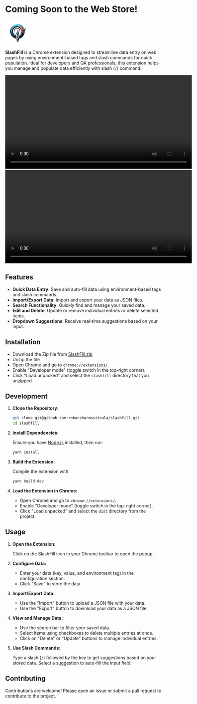 # Coming Soon to the Web Store!
<p>
  <img src="public/logo.png" alt="Logo" width="80" height="80" style="vertical-align: middle;">
</p>

**SlashFill** is a Chrome extension designed to streamline data entry on web pages by using environment-based tags and slash commands for quick population. Ideal for developers and QA professionals, this extension helps you manage and populate data efficiently with slash (`/`) command.

<video width="600" controls>
  <source src="https://github.com/user-attachments/assets/feec5780-fb37-4235-bcd0-2d506e11d24b" type="video/mp4">
  Your browser does not support the video tag.
</video>
<br>
<video width="600" controls>
  <source src="https://github.com/user-attachments/assets/09d94ca0-545d-4916-9e0f-e3fede4256fc" type="video/mp4">
  Your browser does not support the video tag.
</video>

## Features

- **Quick Data Entry**: Save and auto-fill data using environment-based tags and slash commands.
- **Import/Export Data**: Import and export your data as JSON files.
- **Search Functionality**: Quickly find and manage your saved data.
- **Edit and Delete**: Update or remove individual entries or delete selected items.
- **Dropdown Suggestions**: Receive real-time suggestions based on your input.



## Installation
- Download the Zip file from [SlashFill.zip](https://github.com/rohansharmasitoula/slashfill/raw/master/slashfill.zip)
- Unzip the file
- Open Chrome and go to `chrome://extensions/`.
- Enable "Developer mode" (toggle switch in the top-right corner).
- Click "Load unpacked" and select the `slashfill` directory that you unzipped



## Development

1. **Clone the Repository:**

   ```bash
   git clone git@github.com:rohansharmasitoula/slashfill.git
   cd slashfill
   ```

2. **Install Dependencies:**

   Ensure you have [Node.js](https://nodejs.org/) installed, then run:

   ```bash
   yarn install
   ```

3. **Build the Extension:**

   Compile the extension with:

   ```bash
   yarn build:dev
   ```

4. **Load the Extension in Chrome:**

   - Open Chrome and go to `chrome://extensions/`.
   - Enable "Developer mode" (toggle switch in the top-right corner).
   - Click "Load unpacked" and select the `dist` directory from the project.

## Usage

1. **Open the Extension:**

   Click on the SlashFill icon in your Chrome toolbar to open the popup.

2. **Configure Data:**

   - Enter your data (key, value, and environment tag) in the configuration section.
   - Click "Save" to store the data.

3. **Import/Export Data:**

   - Use the "Import" button to upload a JSON file with your data.
   - Use the "Export" button to download your data as a JSON file.

4. **View and Manage Data:**

   - Use the search bar to filter your saved data.
   - Select items using checkboxes to delete multiple entries at once.
   - Click on "Delete" or "Update" buttons to manage individual entries.

5. **Use Slash Commands:**

   Type a slash (`/`) followed by the key to get suggestions based on your stored data. Select a suggestion to auto-fill the input field.


## Contributing

Contributions are welcome! Please open an issue or submit a pull request to contribute to the project.

